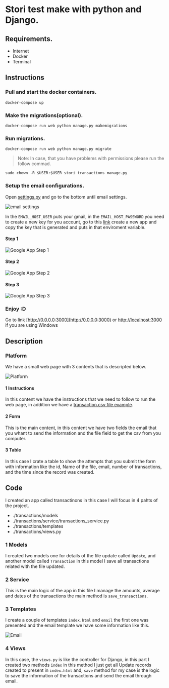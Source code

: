 # Stori test make with python and Django.

## Requirements.

- Internet
- Docker
- Terminal

## Instructions

### Pull and start the docker containers.

```SHELL
docker-compose up
```
### Make the migrations(optional).

```SHELL
docker-compose run web python manage.py makemigrations
```

### Run migrations.

```SHELL
docker-compose run web python manage.py migrate
```

> Note: In case, that you have problems with permissions please run the follow commad.
```SHELL
sudo chown -R $USER:$USER stori transactions manage.py
```

### Setup the email configurations.

Open [settings.py](./stori/settings.py) and go to the bottom until email settings.

![email settings](./images/email_settings.png "Email settings")

In the `EMAIL_HOST_USER` puts your gmail, in the `EMAIL_HOST_PASSWORD` you need to create a new key for you account, go to this [link](https://security.google.com/settings/security/apppasswords)
create a new app and copy the key that is generated and puts in that enviroment variable.

#### Step 1

![Google App Step 1](./images/google_step_1.png "Google App Step 1")

#### Step 2

![Google App Step 2](./images/google_step_2.png "Google App Step 2")

#### Step 3

![Google App Step 3](./images/google_step_3.png "Google App Step 3")

### Enjoy :D

Go to link [http://0.0.0.0:3000](http://0.0.0.0:3000) or [http://localhost:3000](http://localhost:3000) if you are using Windows

## Description

### Platform

We have a small web page with 3 contents that is descripted below.

![Platform](./images/platform.png "Platform")

#### 1 Instructions
In this content we have the instructions that we need to follow to run the web page, in addition we have a [transaction.csv file example](./transactions.csv).

#### 2 Form
This is the main content, in this content we have two fields the email that you whant to send the information and the file field to get the csv from you computer.

#### 3 Table
In this case I crate a table to show the attempts that you submit the form with information like the id, Name of the file, email, number of transactions, and the time since the record was created.


## Code

I created an app called transactinons in this case I will focus in 4 pahts of the project.

- ./transactions/models
- ./transactions/service/transactions_service.py
- ./transactions/templates
- ./transactions/views.py

### 1 Models

I created two models one for details of the file update called `Update`, and another model called `Transaction` in this model I save all transactions related with the file updated.

### 2 Service

This is the main logic of the app in this file I manage the amounts, average and dates of the transactions the main method is `save_transactions`.

### 3 Templates

I create a couple of templates `index.html` and `email` the first one was presented and the email template we have some information like this.

![Email](./images/email.png "Email")

### 4 Views

In this case, the `views.py` is like the controller for Django, in this part I created two methods `index` in this method I just get all Update records created to present in `index.html` and, `save` method for my case is the logic to save the information of the transactions and send the email through email.
